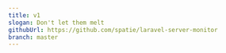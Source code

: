 ```yaml
---
title: v1
slogan: Don't let them melt
githubUrl: https://github.com/spatie/laravel-server-monitor
branch: master
---
```

